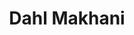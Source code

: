 ---
title: Dahl Makhani
tags: ["dinner"]
imgFile: "dahl-makhani.jpg"
serves: 4
ingredients:
- 1 can brown lentils
- 1 can kidney beans
- 1 medium onion, finely chopped
- 1 green chili, chopped (optional)
- 1 tsp grated ginger
- 1 tsp crushed garlic
- 1 can (400g) tomatoes, whizzed in a food processor
- ½ tsp cumin seeds
- 2–3 cloves
- 2–3 cardamom pods
- 1 cinnamon stick
- 1 bay leaf
- ½ tsp red chili powder
- ½ tsp ground nutmeg
- 1 cup vegetable stock
- Further water as required
- ¼ to ⅓ cup low-fat cream or coconut cream
- 3 tbsp butter or olivani
- Salt, to taste
method:
  - Heat butter or olivani in a large pan.
  - Add cumin seeds, cloves, cardamom pods, cinnamon stick, and bay leaf. Sauté until aromatic.
  - Add chopped onion and sauté until golden.
  - Stir in ginger and garlic, cook until the raw smell disappears.
  - Add green chili, stir for 1 minute.
  - Add pureed tomatoes, red chili powder, and nutmeg. Stir well and cook on low heat until oil separates from the sides.
  - Add lentils, kidney beans, vegetable stock, and extra water as needed. Stir well and bring to a gentle simmer.
  - Simmer uncovered over low heat for ~25 minutes, stirring often to prevent sticking.
  - Add salt to taste and continue to cook, adjusting consistency with more water if needed.
  - Once thickened, stir in cream. Mix well and remove from heat.
  - Serve with rice, couscous, or naan. Top with coconut yoghurt and coriander if desired.
---